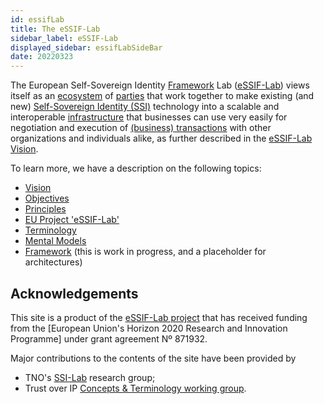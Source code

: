 ```yaml
---
id: essifLab
title: The eSSIF-Lab
sidebar_label: eSSIF-Lab
displayed_sidebar: essifLabSideBar
date: 20220323
---
```


The European Self-Sovereign Identity [Framework](@) Lab ([eSSIF-Lab](https://essif-lab.eu/)) views itself as an [ecosystem](@) of [parties](@) that work together to make existing (and new) [Self-Sovereign Identity (SSI)](self-sovereign-identity@) technology into a scalable and interoperable [infrastructure](ssi-infrastructure@) that businesses can use very easily for negotiation and execution of [(business) transactions](transaction@) with other organizations and individuals alike, as further described in the [eSSIF-Lab Vision](essifLab-vision).

To learn more, we have a description on the following topics:
- [Vision](essifLab-vision)
- [Objectives](essifLab-objectives)
- [Principles](essifLab-principles)
- [EU Project 'eSSIF-Lab'](essifLab-project)
- [Terminology](essifLab-collaborative-understanding)
- [Mental Models](essifLab-pattern-list)
- [Framework](essifLab-fw) (this is work in progress, and a placeholder for architectures)

## Acknowledgements

This site is a product of the [eSSIF-Lab project](https://essif-lab.eu/) that has received funding from the [European Union's Horizon 2020 Research and Innovation Programme] under grant agreement Nº 871932.

Major contributions to the contents of the site have been provided by
- TNO's [SSI-Lab](https://www.tno.nl/en/focus-areas/information-communication-technology/roadmaps/data-sharing/ssi/) research group;
- Trust over IP [Concepts & Terminology working group](https://wiki.trustoverip.org/pages/viewpage.action?pageId=65700).